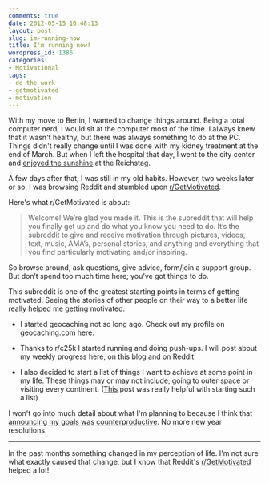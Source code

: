 ```yaml
---
comments: true
date: 2012-05-15 16:48:13
layout: post
slug: im-running-now
title: I'm running now!
wordpress_id: 1386
categories:
- Motivational
tags:
- do the work
- getmotivated
- motivation
---
```


With my move to Berlin, I wanted to change things around. Being a total computer nerd, I would sit at the computer most of the time. I always knew that it wasn't healthy, but there was always something to do at the PC. Things didn't really change until I was done with my kidney treatment at the end of March. But when I left the hospital that day, I went to the city center and [enjoyed the sunshine](http://yfrog.com/ny36oslj) at the Reichstag. 

A few days after that, I was still in my old habits. However, two weeks later or so, I was browsing Reddit and stumbled upon [r/GetMotivated](http://www.reddit.com/r/GetMotivated/).

Here's what r/GetMotivated is about:


> Welcome! We’re glad you made it. This is the subreddit that will help you finally get up and do what you know you need to do. It’s the subreddit to give and receive motivation through pictures, videos, text, music, AMA’s, personal stories, and anything and everything that you find particularly motivating and/or inspiring.

So browse around, ask questions, give advice, form/join a support group. But don’t spend too much time here; you’ve got things to do.


This subreddit is one of the greatest starting points in terms of getting motivated. Seeing the stories of other people on their way to a better life really helped me getting motivated.




	
  * I started geocaching not so long ago. Check out my profile on geocaching.com [here](http://www.geocaching.com/profile/?guid=e229b894-ce8a-4e55-814e-124a63f2cdaa).

	
  * Thanks to r/c25k I started running and doing push-ups. I will post about my weekly progress here, on this blog and on Reddit.

	
  * I also decided to start a list of things I want to achieve at some point in my life. These things may or may not include, going to outer space or visiting every continent. ([This](http://www.reddit.com/r/GetMotivated/comments/tl2ip/for_the_gamer_in_me_i_developed_a_system_that/) post was really helpful with starting such a list)



I won't go into much detail about what I'm planning to because I think that [announcing my goals was counterproductive](http://www.ted.com/talks/derek_sivers_keep_your_goals_to_yourself.html). No more new year resolutions.


* * *


In the past months something changed in my perception of life. I'm not sure what exactly caused that change, but I know that Reddit's [r/GetMotivated](http://www.reddit.com/r/GetMotivated/) helped a lot!
